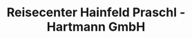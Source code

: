 ---
title: "Reisecenter Hainfeld Praschl - Hartmann GmbH"
url: /hainfeld/reisecenter-hainfeld-praschl-hartmann-gmbh/
shop: Reisebüro
---